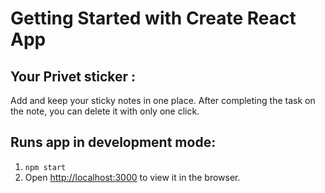 # Getting Started with Create React App

## Your Privet sticker :
Add and keep your sticky notes in one place. After completing the task on the note, you can delete it with only one click.

## Runs app in development mode:

1. `npm start`
2. Open [http://localhost:3000](http://localhost:3000) to view it in the browser.
